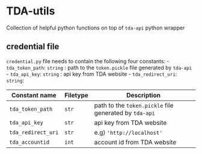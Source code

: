 # TDA-utils
Collection of helpful python functions on top of `tda-api` python wrapper

## credential file
`credential.py` file needs to contain the following four constants:
    - `tda_token_path`: `string` : path to the `token.pickle` file generated by `tda-api`
    - `tda_api_key`: `string` : api key from TDA website
    - `tda_redirect_uri`: `string`:

| Constant name | Filetype  | Description |
| ------------  | -------   | ----------- |
| `tda_token_path`  | `str` | path to the `token.pickle` file generated by `tda-api`|
| `tda_api_key` |   `str`   | api key from TDA website
| `tda_redirect_uri` | `str` | e.g) `'http://localhost'`
| `tda_accountid`   | `int` | account id from TDA website


